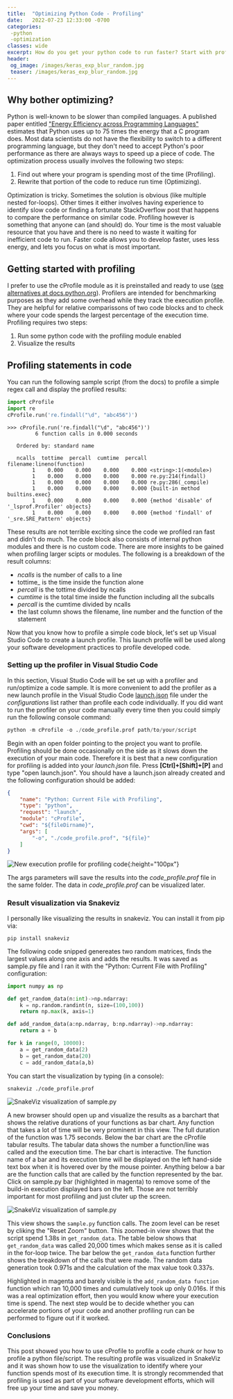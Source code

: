 ```yaml
---
title:  "Optimizing Python Code - Profiling"
date:   2022-07-23 12:33:00 -0700
categories: 
 -python 
 -optimization
classes: wide
excerpt: How do you get your python code to run faster? Start with profiling and follow the following tips.
header:
 og_image: /images/keras_exp_blur_random.jpg
 teaser: /images/keras_exp_blur_random.jpg
---
```


##  Why bother optimizing?

Python is well-known to be slower than compiled languages. A published paper entitled ["Energy Efficiency across Programming Languages"](https://greenlab.di.uminho.pt/wp-content/uploads/2017/10/sleFinal.pdf) estimates that Python uses up to 75 times the energy that a C program does. Most data scientists do not have the flexibility to switch to a different programming language, but they don't need to accept Python's poor performance as there are always ways to speed up a piece of code. The optimization process usually involves the following two steps:

1. Find out where your program is spending most of the time (Profiling).
2. Rewrite that portion of the code to reduce run time (Optimizing).

Optimization is tricky. Sometimes the solution is obvious (like multiple nested for-loops). Other times it either involves having experience to identify slow code or finding a fortunate StackOverflow post that happens to compare the performance on similar code. Profiling however is something that anyone can (and should) do. Your time is the most valuable resource that you have and there is no need to waste it waiting for inefficient code to run. Faster code allows you to develop faster, uses less energy, and lets you focus on what is most important. 

## Getting started with profiling
I prefer to use the cProfile module as it is preinstalled and ready to use ([see alternatives at docs.python.org](https://docs.python.org/3/library/profile.html)). Profilers are intended for benchmarking purposes as they add some overhead while they track the execution profile. They are helpful for relative comparissons of two code blocks and to check where your code spends the largest percentage of the execution time. Profiling requires two steps: 

1. Run some python code with the profiling module enabled
2. Visualize the results


## Profiling statements in code
You can run the following sample script (from the docs) to profile a simple regex call and display the profiled results:

```python
import cProfile
import re
cProfile.run('re.findall("\d", "abc456")')
```

```console
>>> cProfile.run('re.findall("\d", "abc456")')
         6 function calls in 0.000 seconds

   Ordered by: standard name

   ncalls  tottime  percall  cumtime  percall filename:lineno(function)
        1    0.000    0.000    0.000    0.000 <string>:1(<module>)
        1    0.000    0.000    0.000    0.000 re.py:214(findall)
        1    0.000    0.000    0.000    0.000 re.py:286(_compile)
        1    0.000    0.000    0.000    0.000 {built-in method builtins.exec}
        1    0.000    0.000    0.000    0.000 {method 'disable' of '_lsprof.Profiler' objects}
        1    0.000    0.000    0.000    0.000 {method 'findall' of '_sre.SRE_Pattern' objects}
```

These results are not terrible exciting since the code we profiled ran fast and didn't do much. The code block also consists of internal python modules and there is no custom code. There are more insights to be gained when profiling larger scipts or modules. The following is a breakdown of the result columns:
* _ncalls_ is the number of calls to a line
* tottime_ is the time inside the function alone
* _percall_ is the tottime divided by ncalls
* _cumtime_ is the total time inside the function including all the subcalls
* _percall_ is the cumtime divided by ncalls
* the last column shows the filename, line number and the function of the statement

Now that you know how to profile a simple code block, let's set up Visual Studio Code to create a launch profile. This launch profile will be used along your software development practices to profile developed code.


### Setting up the profiler in Visual Studio Code
In this section, Visual Studio Code will be set up with a profiler and run/optimize a code sample. 
It is more convenient to add the profiler as a new launch profile in the Visual Studio Code [launch.json](https://code.visualstudio.com/docs/cpp/launch-json-reference) file under the _configurations_ list rather than profile each code individually. If you did want to run the profiler on your code manually every time then you could simply run the following console command:

```python
python -m cProfile -o ./code_profile.prof path/to/your/script
```

Begin with an open folder pointing to the project you want to profile. Profiling should be done occasionally on the side as it slows down the execution of your main code. Therefore it is best that a new configuration for profiling is added into your _launch.json_ file. Press __[Ctrl]+[Shift]+[P]__ and type "open launch.json". You should have a launch.json already created and the following configuration should be added:

```json
{
	"name": "Python: Current File with Profiling",
	"type": "python",
	"request": "launch",
	"module": "cProfile",
	"cwd": "${fileDirname}",
	"args": [
		"-o", "./code_profile.prof", "${file}"
	]
}
```
  ![New execution profile for profiling code](/images/optim00-vscode.png){:height="100px"} 

The args parameters will save the results into the _code_profile.prof_ file in the same folder. The data in _code_profile.prof_ can be visualized later.


### Result visualization via Snakeviz
I personally like visualizing the results in snakeviz. You can install it from pip via:
```console
pip install snakeviz
```

The following code snipped genereates two random matrices, finds the largest values along one axis and adds the results. It was saved as sample.py file and I ran it with the "Python: Current File with Profiling" configuration:
```python
import numpy as np

def get_random_data(n:int)->np.ndarray:
    k = np.random.randint(n, size=(100,100))
    return np.max(k, axis=1)

def add_random_data(a:np.ndarray, b:np.ndarray)->np.ndarray:
    return a + b

for k in range(0, 10000):
    a = get_random_data(2)
    b = get_random_data(20)
    c = add_random_data(a,b)
```

You can start the visualization by typing (in a console):
```console
snakeviz ./code_profile.prof
```

  ![SnakeViz visualization of sample.py](/images/optim00-snakeviz_00.png)

A new browser should open up and visualize the results as a barchart that shows the relative durations of your functions as bar chart. Any function that takes a lot of time will be very prominent in this view. The full duration of the function was 1.75 seconds. Below the bar chart are the cProfile tabular results. The tabular data shows the number a function/line was called and the execution time. The bar chart is interactive. The function name of a bar and its execution time will be displayed on the left hand-side text box when it is hovered over by the mouse pointer. Anything below a bar are the function calls that are called by the function represented by the bar. Click on sample.py bar (highlighted in magenta) to remove some of the build-in execution displayed bars on the left. Those are not terribly important for most profiling and just cluter up the screen.

  ![SnakeViz visualization of sample.py](/images/optim00-snakeviz_01.png)

This view shows the ```sample.py``` function calls. The zoom level can be reset by cliking the "Reset Zoom" button. This zoomed-in view shows that the script spend 1.38s in ```get_random_data```. The table below shows that ```get_random_data``` was called 20,000 times which makes sense as it is called in the for-loop twice. The bar below the ```get_random_data``` function further shows the breakdown of the calls that were made. The random data generation took 0.971s and the calculation of the max value took 0.337s. 

Highlighted in magenta and barely visible is the ```add_random_data function``` function which ran 10,000 times and cumulatively took up only 0.016s. If this was a real optimization effort, then you would know where your execution time is spend. The next step would be to decide whether you can accelerate portions of your code and another profiling run can be performed to figure out if it worked.

### Conclusions
This post showed you how to use cProfile to profile a code chunk or how to profile a python file/script. The resulting profile was visualized in SnakeViz and it was shown how to use the visualization to identify where your function spends most of its execution time. It is strongly recommended that profiling is used as part of your software development efforts, which will free up your time and save you money.